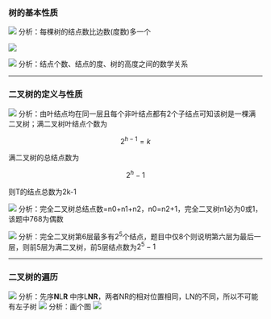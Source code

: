 ### 树的基本性质
![](https://raw.githubusercontent.com/Yangkeloff/images/master/PicGo-GitHub-PicBed/20210202171041.png)
分析：每棵树的结点数比边数(度数)多一个

![](https://raw.githubusercontent.com/Yangkeloff/images/master/PicGo-GitHub-PicBed/20210202171801.png)

![](https://raw.githubusercontent.com/Yangkeloff/images/master/PicGo-GitHub-PicBed/20210202171854.png)
分析：结点个数、结点的度、树的高度之间的数学关系

---

### 二叉树的定义与性质
![](https://raw.githubusercontent.com/Yangkeloff/images/master/PicGo-GitHub-PicBed/20210202172028.png)
分析：由叶结点均在同一层且每个非叶结点都有2个子结点可知该树是一棵满二叉树；满二叉树叶结点个数为
```math
  2^{h-1}=k
```
满二叉树的总结点数为
```math
  2^h-1
```
则T的结点总数为2k-1

![](https://raw.githubusercontent.com/Yangkeloff/images/master/PicGo-GitHub-PicBed/20210202173431.png)
分析：完全二叉树总结点数=n0+n1+n2，n0=n2+1，完全二叉树n1必为0或1，该题中768为偶数

![](https://raw.githubusercontent.com/Yangkeloff/images/master/PicGo-GitHub-PicBed/20210202174050.png)
分析：完全二叉树第6层最多有$2^5$个结点，题目中仅8个则说明第六层为最后一层，则前5层为满二叉树，前5层结点数为$2^5-1$

---

### 二叉树的遍历
![](https://raw.githubusercontent.com/Yangkeloff/images/master/PicGo-GitHub-PicBed/20210203162719.png)
分析：先序**N**L**R** 中序L**NR**，两者NR的相对位置相同，LN的不同，所以不可能有左子树
![](https://raw.githubusercontent.com/Yangkeloff/images/master/PicGo-GitHub-PicBed/20210203163039.png)
分析：画个图
![](https://raw.githubusercontent.com/Yangkeloff/images/master/PicGo-GitHub-PicBed/20210203163526.png)
